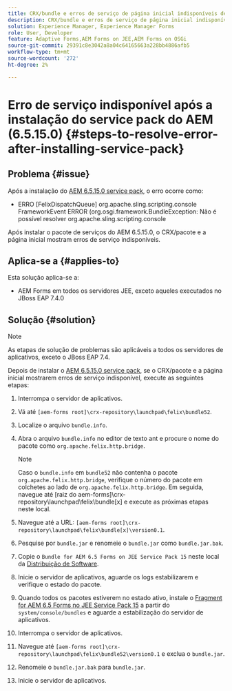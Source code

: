 ```yaml
---
title: CRX/bundle e erros de serviço de página inicial indisponíveis depois que o service pack mais recente do 6.5.15.0 for instalado
description: CRX/bundle e erros de serviço de página inicial indisponíveis depois que o service pack mais recente do 6.5.15.0 for instalado
solution: Experience Manager, Experience Manager Forms
role: User, Developer
feature: Adaptive Forms,AEM Forms on JEE,AEM Forms on OSGi
source-git-commit: 29391c8e3042a8a04c64165663a228bb4886afb5
workflow-type: tm+mt
source-wordcount: '272'
ht-degree: 2%

---
```


# Erro de serviço indisponível após a instalação do service pack do AEM (6.5.15.0) {#steps-to-resolve-error-after-installing-service-pack}

## Problema {#issue}

Após a instalação do [AEM 6.5.15.0 service pack](https://experience.adobe.com/#/downloads/content/software-distribution/en/aem.html?package=/content/software-distribution/en/details.html/content/dam/aem/public/adobe/packages/cq650/servicepack/aem-service-pkg-6.5.15.0.zip), o erro ocorre como:
* ERRO [FelixDispatchQueue] org.apache.sling.scripting.console FrameworkEvent ERROR (org.osgi.framework.BundleException: Não é possível resolver org.apache.sling.scripting.console

Após instalar o pacote de serviços do AEM 6.5.15.0, o CRX/pacote e a página inicial mostram erros de serviço indisponíveis.

## Aplica-se a {#applies-to}

Esta solução aplica-se a:
* AEM Forms em todos os servidores JEE, exceto aqueles executados no JBoss EAP 7.4.0

## Solução {#solution}

>[!NOTE]
>
>As etapas de solução de problemas são aplicáveis a todos os servidores de aplicativos, exceto o JBoss EAP 7.4.

Depois de instalar o [AEM 6.5.15.0 service pack](https://experience.adobe.com/#/downloads/content/software-distribution/en/aem.html?package=/content/software-distribution/en/details.html/content/dam/aem/public/adobe/packages/cq650/servicepack/aem-service-pkg-6.5.15.0.zip), se o CRX/pacote e a página inicial mostrarem erros de serviço indisponível, execute as seguintes etapas:

1. Interrompa o servidor de aplicativos.
1. Vá até `[aem-forms root]\crx-repository\launchpad\felix\bundle52`.
1. Localize o arquivo `bundle.info`.
1. Abra o arquivo `bundle.info` no editor de texto ant e procure o nome do pacote como `org.apache.felix.http.bridge`.

   >[!NOTE]
   >
   >Caso o `bundle.info` em `bundle52` não contenha o pacote `org.apache.felix.http.bridge`, verifique o número do pacote em colchetes ao lado de `org.apache.felix.http.bridge`. Em seguida, navegue até [raiz do aem-forms]\crx-repository\launchpad\felix\bundle[x] e execute as próximas etapas neste local.

1. Navegue até a URL: `[aem-forms root]\crx-repository\launchpad\felix\bundle[x]\version0.1`.
1. Pesquise por `bundle.jar` e renomeie o `bundle.jar` como `bundle.jar.bak`.
1. Copie o `Bundle for AEM 6.5 Forms on JEE Service Pack 15` neste local da [Distribuição de Software](https://experience.adobe.com/#/downloads/content/software-distribution/en/aem.html?package=/content/software-distribution/en/details.html/content/dam/aem/public/adobe/packages/cq650/featurepack/bundle.jar).
1. Inicie o servidor de aplicativos, aguarde os logs estabilizarem e verifique o estado do pacote.
1. Quando todos os pacotes estiverem no estado ativo, instale o [Fragment for AEM 6.5 Forms no JEE Service Pack 15](https://experience.adobe.com/#/downloads/content/software-distribution/en/aem.html?package=/content/software-distribution/en/details.html/content/dam/aem/public/adobe/packages/cq650/featurepack/org.apache.felix.http.servlet-api-1.2.0_fragment_full.jar) a partir do `system/console/bundles` e aguarde a estabilização do servidor de aplicativos.
1. Interrompa o servidor de aplicativos.
1. Navegue até `[aem-forms root]\crx-repository\launchpad\felix\bundle52\version0.1` e exclua o `bundle.jar`.
1. Renomeie o `bundle.jar.bak` para `bundle.jar`.
1. Inicie o servidor de aplicativos.

